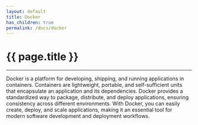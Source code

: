 ```yaml
---
layout: default
title: Docker
has_children: true
permalink: /docs/docker
---
```


# {{ page.title }}

______________________________________________________________________

Docker is a platform for developing, shipping, and running applications in containers. Containers are lightweight, portable, and self-sufficient units that encapsulate an application and its dependencies. Docker provides a standardized way to package, distribute, and deploy applications, ensuring consistency across different environments. With Docker, you can easily create, deploy, and scale applications, making it an essential tool for modern software development and deployment workflows.
